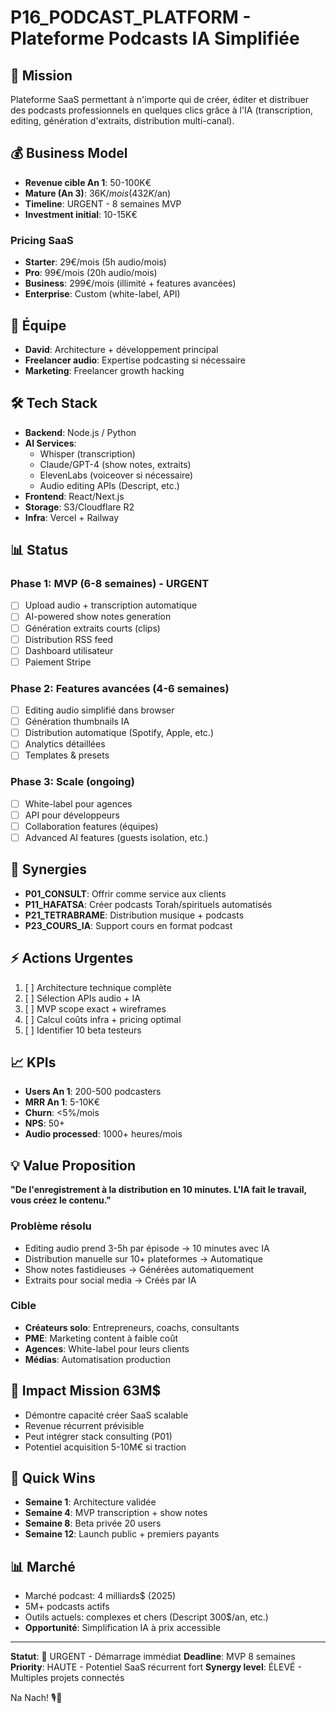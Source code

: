 # P16_PODCAST_PLATFORM - Plateforme Podcasts IA Simplifiée

## 🎯 Mission
Plateforme SaaS permettant à n'importe qui de créer, éditer et distribuer des podcasts professionnels en quelques clics grâce à l'IA (transcription, editing, génération d'extraits, distribution multi-canal).

## 💰 Business Model
- **Revenue cible An 1**: 50-100K€
- **Mature (An 3)**: 36K$/mois (432K$/an)
- **Timeline**: URGENT - 8 semaines MVP
- **Investment initial**: 10-15K€

### Pricing SaaS
- **Starter**: 29€/mois (5h audio/mois)
- **Pro**: 99€/mois (20h audio/mois)
- **Business**: 299€/mois (illimité + features avancées)
- **Enterprise**: Custom (white-label, API)

## 👥 Équipe
- **David**: Architecture + développement principal
- **Freelancer audio**: Expertise podcasting si nécessaire
- **Marketing**: Freelancer growth hacking

## 🛠 Tech Stack
- **Backend**: Node.js / Python
- **AI Services**:
  - Whisper (transcription)
  - Claude/GPT-4 (show notes, extraits)
  - ElevenLabs (voiceover si nécessaire)
  - Audio editing APIs (Descript, etc.)
- **Frontend**: React/Next.js
- **Storage**: S3/Cloudflare R2
- **Infra**: Vercel + Railway

## 📊 Status

### Phase 1: MVP (6-8 semaines) - URGENT
- [ ] Upload audio + transcription automatique
- [ ] AI-powered show notes generation
- [ ] Génération extraits courts (clips)
- [ ] Distribution RSS feed
- [ ] Dashboard utilisateur
- [ ] Paiement Stripe

### Phase 2: Features avancées (4-6 semaines)
- [ ] Editing audio simplifié dans browser
- [ ] Génération thumbnails IA
- [ ] Distribution automatique (Spotify, Apple, etc.)
- [ ] Analytics détaillées
- [ ] Templates & presets

### Phase 3: Scale (ongoing)
- [ ] White-label pour agences
- [ ] API pour développeurs
- [ ] Collaboration features (équipes)
- [ ] Advanced AI features (guests isolation, etc.)

## 🔗 Synergies
- **P01_CONSULT**: Offrir comme service aux clients
- **P11_HAFATSA**: Créer podcasts Torah/spirituels automatisés
- **P21_TETRABRAME**: Distribution musique + podcasts
- **P23_COURS_IA**: Support cours en format podcast

## ⚡ Actions Urgentes
1. [ ] Architecture technique complète
2. [ ] Sélection APIs audio + IA
3. [ ] MVP scope exact + wireframes
4. [ ] Calcul coûts infra + pricing optimal
5. [ ] Identifier 10 beta testeurs

## 📈 KPIs
- **Users An 1**: 200-500 podcasters
- **MRR An 1**: 5-10K€
- **Churn**: <5%/mois
- **NPS**: 50+
- **Audio processed**: 1000+ heures/mois

## 💡 Value Proposition
**"De l'enregistrement à la distribution en 10 minutes. L'IA fait le travail, vous créez le contenu."**

### Problème résolu
- Editing audio prend 3-5h par épisode → 10 minutes avec IA
- Distribution manuelle sur 10+ plateformes → Automatique
- Show notes fastidieuses → Générées automatiquement
- Extraits pour social media → Créés par IA

### Cible
- **Créateurs solo**: Entrepreneurs, coachs, consultants
- **PME**: Marketing content à faible coût
- **Agences**: White-label pour leurs clients
- **Médias**: Automatisation production

## 🎯 Impact Mission 63M$
- Démontre capacité créer SaaS scalable
- Revenue récurrent prévisible
- Peut intégrer stack consulting (P01)
- Potentiel acquisition 5-10M€ si traction

## 🚀 Quick Wins
- **Semaine 1**: Architecture validée
- **Semaine 4**: MVP transcription + show notes
- **Semaine 8**: Beta privée 20 users
- **Semaine 12**: Launch public + premiers payants

## 📊 Marché
- Marché podcast: 4 milliards$ (2025)
- 5M+ podcasts actifs
- Outils actuels: complexes et chers (Descript 300$/an, etc.)
- **Opportunité**: Simplification IA à prix accessible

---

**Statut**: 🔴 URGENT - Démarrage immédiat
**Deadline**: MVP 8 semaines
**Priority**: HAUTE - Potentiel SaaS récurrent fort
**Synergy level**: ÉLEVÉ - Multiples projets connectés

Na Nach! 🎙️🚀
